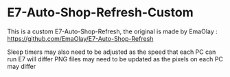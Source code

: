 # E7-Auto-Shop-Refresh-Custom
This is a custom E7-Auto-Shop-Refresh, the original is made by EmaOlay : https://github.com/EmaOlay/E7-Auto-Shop-Refresh

Sleep timers may also need to be adjusted as the speed that each PC can run E7 will differ
PNG files may need to be updated as the pixels on each PC may differ